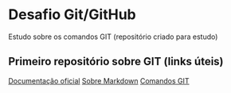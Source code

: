 # Desafio Git/GitHub 
Estudo sobre os comandos GIT (repositório criado para estudo)

## Primeiro repositório sobre GIT (links úteis)
[Documentação oficial](https://git-scm.com/)
[Sobre Markdown](https://www.markdownguide.org/cheat-sheet/)
[Comandos GIT](https://comandosgit.github.io/)
